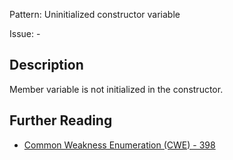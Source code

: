 Pattern: Uninitialized constructor variable

Issue: -

## Description

Member variable is not initialized in the constructor.

## Further Reading

* [Common Weakness Enumeration (CWE) - 398](https://cwe.mitre.org/data/definitions/398.html)